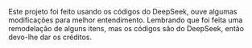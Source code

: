 Este projeto foi feito usando os códigos do DeepSeek, ouve algumas modificações para melhor entendimento. Lembrando que foi feita uma remodelação de alguns itens, mas os códigos são do DeepSeek, então devo-lhe dar os créditos.

